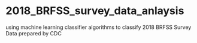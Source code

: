 # 2018_BRFSS_survey_data_anlaysis
using machine learning classifier algorithms to classify 2018 BRFSS Survey Data prepared by CDC
